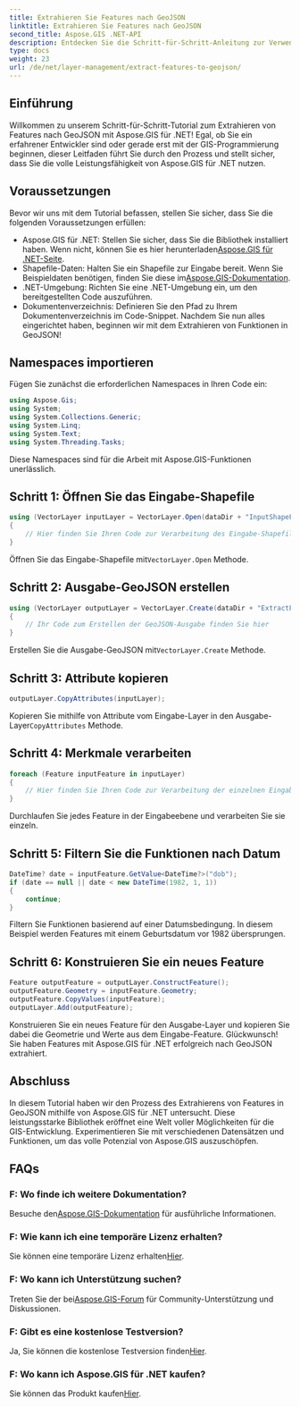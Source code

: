 ```yaml
---
title: Extrahieren Sie Features nach GeoJSON
linktitle: Extrahieren Sie Features nach GeoJSON
second_title: Aspose.GIS .NET-API
description: Entdecken Sie die Schritt-für-Schritt-Anleitung zur Verwendung von Aspose.GIS für .NET zum Extrahieren von Features in GeoJSON. Nutzen Sie die Leistungsfähigkeit von GIS ganz einfach! #Aspose #GIS
type: docs
weight: 23
url: /de/net/layer-management/extract-features-to-geojson/
---
```

## Einführung
Willkommen zu unserem Schritt-für-Schritt-Tutorial zum Extrahieren von Features nach GeoJSON mit Aspose.GIS für .NET! Egal, ob Sie ein erfahrener Entwickler sind oder gerade erst mit der GIS-Programmierung beginnen, dieser Leitfaden führt Sie durch den Prozess und stellt sicher, dass Sie die volle Leistungsfähigkeit von Aspose.GIS für .NET nutzen.
## Voraussetzungen
Bevor wir uns mit dem Tutorial befassen, stellen Sie sicher, dass Sie die folgenden Voraussetzungen erfüllen:
-  Aspose.GIS für .NET: Stellen Sie sicher, dass Sie die Bibliothek installiert haben. Wenn nicht, können Sie es hier herunterladen[Aspose.GIS für .NET-Seite](https://releases.aspose.com/gis/net/).
-  Shapefile-Daten: Halten Sie ein Shapefile zur Eingabe bereit. Wenn Sie Beispieldaten benötigen, finden Sie diese im[Aspose.GIS-Dokumentation](https://reference.aspose.com/gis/net/).
- .NET-Umgebung: Richten Sie eine .NET-Umgebung ein, um den bereitgestellten Code auszuführen.
- Dokumentenverzeichnis: Definieren Sie den Pfad zu Ihrem Dokumentenverzeichnis im Code-Snippet.
Nachdem Sie nun alles eingerichtet haben, beginnen wir mit dem Extrahieren von Funktionen in GeoJSON!
## Namespaces importieren
Fügen Sie zunächst die erforderlichen Namespaces in Ihren Code ein:
```csharp
using Aspose.Gis;
using System;
using System.Collections.Generic;
using System.Linq;
using System.Text;
using System.Threading.Tasks;
```
Diese Namespaces sind für die Arbeit mit Aspose.GIS-Funktionen unerlässlich.
## Schritt 1: Öffnen Sie das Eingabe-Shapefile
```csharp
using (VectorLayer inputLayer = VectorLayer.Open(dataDir + "InputShapeFile.shp", Drivers.Shapefile))
{
    // Hier finden Sie Ihren Code zur Verarbeitung des Eingabe-Shapefiles
}
```
 Öffnen Sie das Eingabe-Shapefile mit`VectorLayer.Open` Methode.
## Schritt 2: Ausgabe-GeoJSON erstellen
```csharp
using (VectorLayer outputLayer = VectorLayer.Create(dataDir + "ExtractFeaturesFromShapeFileToGeoJSON_out.json", Drivers.GeoJson))
{
    // Ihr Code zum Erstellen der GeoJSON-Ausgabe finden Sie hier
}
```
 Erstellen Sie die Ausgabe-GeoJSON mit`VectorLayer.Create` Methode.
## Schritt 3: Attribute kopieren
```csharp
outputLayer.CopyAttributes(inputLayer);
```
 Kopieren Sie mithilfe von Attribute vom Eingabe-Layer in den Ausgabe-Layer`CopyAttributes` Methode.
## Schritt 4: Merkmale verarbeiten
```csharp
foreach (Feature inputFeature in inputLayer)
{
    // Hier finden Sie Ihren Code zur Verarbeitung der einzelnen Eingabefunktionen
}
```
Durchlaufen Sie jedes Feature in der Eingabeebene und verarbeiten Sie sie einzeln.
## Schritt 5: Filtern Sie die Funktionen nach Datum
```csharp
DateTime? date = inputFeature.GetValue<DateTime?>("dob");
if (date == null || date < new DateTime(1982, 1, 1))
{
    continue;
}
```
Filtern Sie Funktionen basierend auf einer Datumsbedingung. In diesem Beispiel werden Features mit einem Geburtsdatum vor 1982 übersprungen.
## Schritt 6: Konstruieren Sie ein neues Feature
```csharp
Feature outputFeature = outputLayer.ConstructFeature();
outputFeature.Geometry = inputFeature.Geometry;
outputFeature.CopyValues(inputFeature);
outputLayer.Add(outputFeature);
```
Konstruieren Sie ein neues Feature für den Ausgabe-Layer und kopieren Sie dabei die Geometrie und Werte aus dem Eingabe-Feature.
Glückwunsch! Sie haben Features mit Aspose.GIS für .NET erfolgreich nach GeoJSON extrahiert.
## Abschluss
In diesem Tutorial haben wir den Prozess des Extrahierens von Features in GeoJSON mithilfe von Aspose.GIS für .NET untersucht. Diese leistungsstarke Bibliothek eröffnet eine Welt voller Möglichkeiten für die GIS-Entwicklung. Experimentieren Sie mit verschiedenen Datensätzen und Funktionen, um das volle Potenzial von Aspose.GIS auszuschöpfen.
## FAQs
### F: Wo finde ich weitere Dokumentation?
 Besuche den[Aspose.GIS-Dokumentation](https://reference.aspose.com/gis/net/) für ausführliche Informationen.
### F: Wie kann ich eine temporäre Lizenz erhalten?
 Sie können eine temporäre Lizenz erhalten[Hier](https://purchase.aspose.com/temporary-license/).
### F: Wo kann ich Unterstützung suchen?
 Treten Sie der bei[Aspose.GIS-Forum](https://forum.aspose.com/c/gis/33) für Community-Unterstützung und Diskussionen.
### F: Gibt es eine kostenlose Testversion?
 Ja, Sie können die kostenlose Testversion finden[Hier](https://releases.aspose.com/).
### F: Wo kann ich Aspose.GIS für .NET kaufen?
 Sie können das Produkt kaufen[Hier](https://purchase.aspose.com/buy).